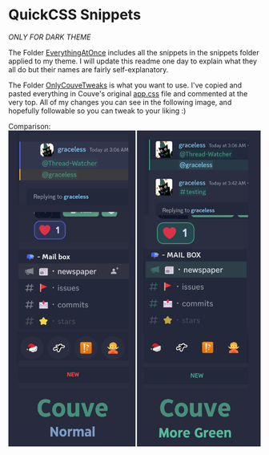 # QuickCSS Snippets
*ONLY FOR DARK THEME*

The Folder [EverythingAtOnce](https://github.com/Redundakitties/quickCSS-snippets/tree/master/EverythingAtOnce) includes all the snippets in the snippets folder applied to my theme. I will update this readme one day to explain what they all do but their names are fairly self-explanatory. 

The Folder [OnlyCouveTweaks](https://github.com/Redundakitties/quickCSS-snippets/tree/master/OnlyCouveTweaks) is what you want to use. I've copied and pasted everything in Couve's original [app.css](https://github.com/NYRI4/Couve/blob/main/betterdiscord/app.css) file and commented at the very top. All of my changes you can see in the following image, and hopefully followable so you can tweak to your liking :) 

Comparison: 
![Cabbage Theme](https://github.com/Redundakitties/quickCSS-snippets/blob/master/cabbage.png)